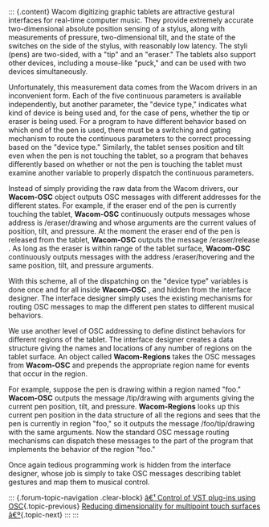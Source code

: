 ::: {.content}
Wacom digitizing graphic tablets are attractive gestural interfaces for
real-time computer music. They provide extremely accurate
two-dimensional absolute position sensing of a stylus, along with
measurements of pressure, two-dimensional tilt, and the state of the
switches on the side of the stylus, with reasonably low latency. The
styli (pens) are two-sided, with a \"tip\" and an \"eraser.\" The
tablets also support other devices, including a mouse-like \"puck,\" and
can be used with two devices simultaneously.

Unfortunately, this measurement data comes from the Wacom drivers in an
inconvenient form. Each of the five continuous parameters is available
independently, but another parameter, the \"device type,\" indicates
what kind of device is being used and, for the case of pens, whether the
tip or eraser is being used. For a program to have different behavior
based on which end of the pen is used, there must be a switching and
gating mechanism to route the continuous parameters to the correct
processing based on the \"device type.\" Similarly, the tablet senses
position and tilt even when the pen is not touching the tablet, so a
program that behaves differently based on whether or not the pen is
touching the tablet must examine another variable to properly dispatch
the continuous parameters.

Instead of simply providing the raw data from the Wacom drivers, our
**Wacom-OSC** object outputs OSC messages with different addresses for
the different states. For example, if the eraser end of the pen is
currently touching the tablet, **Wacom-OSC** continuously outputs
messages whose address is /eraser/drawing and whose arguments are the
current values of position, tilt, and pressure. At the moment the eraser
end of the pen is released from the tablet, **Wacom-OSC** outputs the
message /eraser/release . As long as the eraser is within range of the
tablet surface, **Wacom-OSC** continuously outputs messages with the
address /eraser/hovering and the same position, tilt, and pressure
arguments.

With this scheme, all of the dispatching on the \"device type\"
variables is done once and for all inside **Wacom-OSC** , and hidden
from the interface designer. The interface designer simply uses the
existing mechanisms for routing OSC messages to map the different pen
states to different musical behaviors.

We use another level of OSC addressing to define distinct behaviors for
different regions of the tablet. The interface designer creates a data
structure giving the names and locations of any number of regions on the
tablet surface. An object called **Wacom-Regions** takes the OSC
messages from **Wacom-OSC** and prepends the appropriate region name for
events that occur in the region.

For example, suppose the pen is drawing within a region named \"foo.\"
**Wacom-OSC** outputs the message /tip/drawing with arguments giving the
current pen position, tilt, and pressure. **Wacom-Regions** looks up
this current pen position in the data structure of all the regions and
sees that the pen is currently in region \"foo,\" so it outputs the
message /foo/tip/drawing with the same arguments. Now the standard OSC
message routing mechanisms can dispatch these messages to the part of
the program that implements the behavior of the region \"foo.\"

Once again tedious programming work is hidden from the interface
designer, whose job is simply to take OSC messages describing tablet
gestures and map them to musical control.

::: {.forum-topic-navigation .clear-block}
[â€¹ Control of VST plug-ins using
OSC](topic/48 "Go to previous forum topic"){.topic-previous} [Reducing
dimensionality for multipoint touch surfaces
â€º](topic/62 "Go to next forum topic"){.topic-next}
:::
:::

